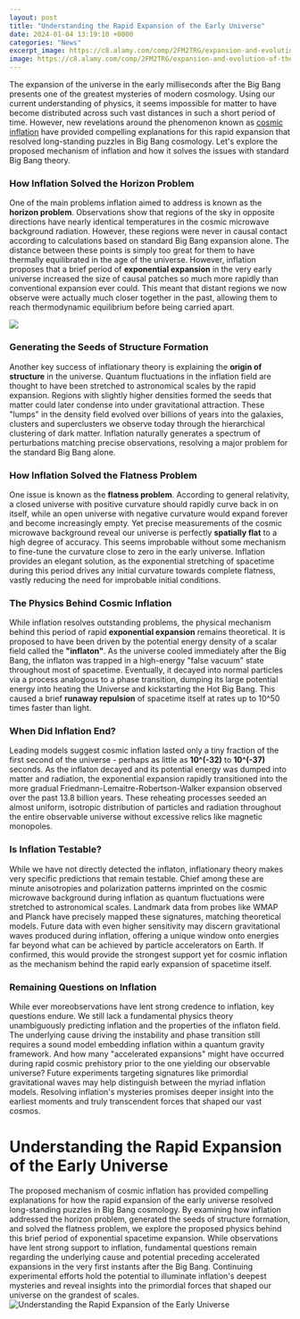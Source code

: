 ```yaml
---
layout: post
title: "Understanding the Rapid Expansion of the Early Universe"
date: 2024-01-04 13:19:10 +0000
categories: "News"
excerpt_image: https://c8.alamy.com/comp/2FM2TRG/expansion-and-evolution-of-the-universe-physical-cosmology-and-big-bang-theory-cosmic-timeline-and-evolution-of-stars-galaxy-and-universe-2FM2TRG.jpg
image: https://c8.alamy.com/comp/2FM2TRG/expansion-and-evolution-of-the-universe-physical-cosmology-and-big-bang-theory-cosmic-timeline-and-evolution-of-stars-galaxy-and-universe-2FM2TRG.jpg
---
```


The expansion of the universe in the early milliseconds after the Big Bang presents one of the greatest mysteries of modern cosmology. Using our current understanding of physics, it seems impossible for matter to have become distributed across such vast distances in such a short period of time. However, new revelations around the phenomenon known as [cosmic inflation](https://fistore.mysenprints.com/collection/alamillo) have provided compelling explanations for this rapid expansion that resolved long-standing puzzles in Big Bang cosmology. Let's explore the proposed mechanism of inflation and how it solves the issues with standard Big Bang theory.
### How Inflation Solved the Horizon Problem
One of the main problems inflation aimed to address is known as the **horizon problem**. Observations show that regions of the sky in opposite directions have nearly identical temperatures in the cosmic microwave background radiation. However, these regions were never in causal contact according to calculations based on standard Big Bang expansion alone. The distance between these points is simply too great for them to have thermally equilibrated in the age of the universe. However, inflation proposes that a brief period of **exponential expansion** in the very early universe increased the size of causal patches so much more rapidly than conventional expansion ever could. This meant that distant regions we now observe were actually much closer together in the past, allowing them to reach thermodynamic equilibrium before being carried apart.

![](https://blogs-images.forbes.com/jillianscudder/files/2016/05/020622_b-1200x900.jpg)
### Generating the Seeds of Structure Formation
Another key success of inflationary theory is explaining the **origin of structure** in the universe. Quantum fluctuations in the inflation field are thought to have been stretched to astronomical scales by the rapid expansion. Regions with slightly higher densities formed the seeds that matter could later condense into under gravitational attraction. These "lumps" in the density field evolved over billions of years into the galaxies, clusters and superclusters we observe today through the hierarchical clustering of dark matter. Inflation naturally generates a spectrum of perturbations matching precise observations, resolving a major problem for the standard Big Bang alone.
### How Inflation Solved the Flatness Problem
One issue is known as the **flatness problem**. According to general relativity, a closed universe with positive curvature should rapidly curve back in on itself, while an open universe with negative curvature would expand forever and become increasingly empty. Yet precise measurements of the cosmic microwave background reveal our universe is perfectly **spatially flat** to a high degree of accuracy. This seems improbable without some mechanism to fine-tune the curvature close to zero in the early universe. Inflation provides an elegant solution, as the exponential stretching of spacetime during this period drives any initial curvature towards complete flatness, vastly reducing the need for improbable initial conditions. 
### The Physics Behind Cosmic Inflation
While inflation resolves outstanding problems, the physical mechanism behind this period of rapid **exponential expansion** remains theoretical. It is proposed to have been driven by the potential energy density of a scalar field called the **"inflaton"**. As the universe cooled immediately after the Big Bang, the inflaton was trapped in a high-energy "false vacuum" state throughout most of spacetime. Eventually, it decayed into normal particles via a process analogous to a phase transition, dumping its large potential energy into heating the Universe and kickstarting the Hot Big Bang. This caused a brief **runaway repulsion** of spacetime itself at rates up to 10^50 times faster than light.
### When Did Inflation End?
Leading models suggest cosmic inflation lasted only a tiny fraction of the first second of the universe - perhaps as little as **10^(-32)** to **10^(-37)** seconds. As the inflaton decayed and its potential energy was dumped into matter and radiation, the exponential expansion rapidly transitioned into the more gradual Friedmann-Lemaitre-Robertson-Walker expansion observed over the past 13.8 billion years. These reheating processes seeded an almost uniform, isotropic distribution of particles and radiation throughout the entire observable universe without excessive relics like magnetic monopoles.
### Is Inflation Testable?
While we have not directly detected the inflaton, inflationary theory makes very specific predictions that remain testable. Chief among these are minute anisotropies and polarization patterns imprinted on the cosmic microwave background during inflation as quantum fluctuations were stretched to astronomical scales. Landmark data from probes like WMAP and Planck have precisely mapped these signatures, matching theoretical models. Future data with even higher sensitivity may discern gravitational waves produced during inflation, offering a unique window onto energies far beyond what can be achieved by particle accelerators on Earth. If confirmed, this would provide the strongest support yet for cosmic inflation as the mechanism behind the rapid early expansion of spacetime itself.
### Remaining Questions on Inflation
While ever moreobservations have lent strong credence to inflation, key questions endure. We still lack a fundamental physics theory unambiguously predicting inflation and the properties of the inflaton field. The underlying cause driving the instability and phase transition still requires a sound model embedding inflation within a quantum gravity framework. And how many "accelerated expansions" might have occurred during rapid cosmic prehistory prior to the one yielding our observable universe? Future experiments targeting signatures like primordial gravitational waves may help distinguish between the myriad inflation models. Resolving inflation's mysteries promises deeper insight into the earliest moments and truly transcendent forces that shaped our vast cosmos.
# Understanding the Rapid Expansion of the Early Universe
The proposed mechanism of cosmic inflation has provided compelling explanations for how the rapid expansion of the early universe resolved long-standing puzzles in Big Bang cosmology. By examining how inflation addressed the horizon problem, generated the seeds of structure formation, and solved the flatness problem, we explore the proposed physics behind this brief period of exponential spacetime expansion. While observations have lent strong support to inflation, fundamental questions remain regarding the underlying cause and potential preceding accelerated expansions in the very first instants after the Big Bang. Continuing experimental efforts hold the potential to illuminate inflation's deepest mysteries and reveal insights into the primordial forces that shaped our universe on the grandest of scales.
![Understanding the Rapid Expansion of the Early Universe](https://c8.alamy.com/comp/2FM2TRG/expansion-and-evolution-of-the-universe-physical-cosmology-and-big-bang-theory-cosmic-timeline-and-evolution-of-stars-galaxy-and-universe-2FM2TRG.jpg)